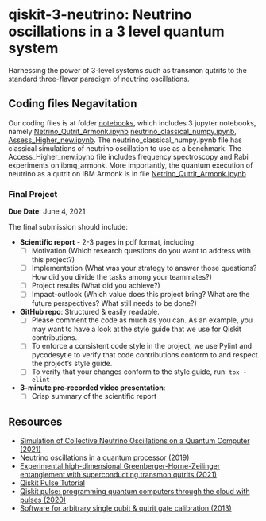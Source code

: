 # qiskit-3-neutrino: Neutrino oscillations in a 3 level quantum system

Harnessing the power of 3-level systems such as transmon qutrits to the standard three-flavor paradigm of neutrino oscillations.

## Coding files Negavitation
Our coding files is at folder [notebooks](https://github.com/hanoipho997/Neutrino-oscillations-in-a-3-level-quantum-system/tree/main/notebooks), which includes 3 jupyter notebooks, namely [Netrino_Qutrit_Armonk.ipynb](https://github.com/hanoipho997/Neutrino-oscillations-in-a-3-level-quantum-system/blob/main/notebooks/Netrino_Qutrit_Armonk.ipynb) [neutrino_classical_numpy.ipynb](https://github.com/hanoipho997/Neutrino-oscillations-in-a-3-level-quantum-system/blob/main/notebooks/neutrino_classical_numpy.ipynb), [Assess_Higher_new.ipynb](https://github.com/hanoipho997/Neutrino-oscillations-in-a-3-level-quantum-system/blob/main/notebooks/Access_Higher_new.ipynb).
The neutrino_classical_numpy.ipynb file has classical simulations of neutrino oscillation to use as a benchmark. 
The Access_Higher_new.ipynb file includes frequency spectroscopy and Rabi experiments on ibmq_armonk.
More importantly, the quantum execution of neutrino as a qutrit on IBM Armonk is in file [Netrino_Qutrit_Armonk.ipynb](https://github.com/hanoipho997/Neutrino-oscillations-in-a-3-level-quantum-system/blob/main/notebooks/Netrino_Qutrit_Armonk.ipynb)

### Final Project

**Due Date**: June 4, 2021

The final submission should include:

- **Scientific report** - 2-3 pages in pdf format, including:
  - [ ] Motivation (Which research questions do you want to address with this project?)
  - [ ] Implementation (What was your strategy to answer those questions? How did you divide the tasks among your teammates?)
  - [ ] Project results (What did you achieve?)
  - [ ] Impact-outlook (Which value does this project bring? What are the future perspectives? What still needs to be done?)

- **GitHub repo**: Structured & easily readable.
  - [ ] Please comment the code as much as you can. As an example, you may want to have a look at the style guide that we use for Qiskit contributions.
  - [ ] To enforce a consistent code style in the project, we use Pylint and pycodesytle to verify that code contributions conform to and respect the project’s style guide.
  - [ ] To verify that your changes conform to the style guide, run: `tox -elint`

- **3-minute pre-recorded video presentation**:
  - [ ] Crisp summary of the scientific report
## Resources

* [Simulation of Collective Neutrino Oscillations on a Quantum Computer (2021)](https://arxiv.org/abs/2102.12556)
* [Neutrino oscillations in a quantum processor (2019)](https://journals.aps.org/prresearch/pdf/10.1103/PhysRevResearch.1.033176)
* [Experimental high-dimensional Greenberger-Horne-Zeilinger entanglement with superconducting transmon qutrits (2021)](https://arxiv.org/abs/2104.05627)
* [Qiskit Pulse Tutorial](https://www.youtube.com/watch?v=V_as5PufUiU)
* [Qiskit pulse: programming quantum computers through the cloud with pulses (2020)](https://iopscience.iop.org/article/10.1088/2058-9565/aba404)
* [Software for arbitrary single qubit & qutrit gate calibration (2013)](https://qudev.phys.ethz.ch/static/content/science/Documents/semester/Andreas_Landig_semesterthesis_131020.pdf)

